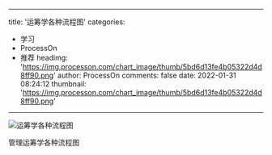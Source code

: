 
---
title: '运筹学各种流程图'
categories: 
 - 学习
 - ProcessOn
 - 推荐
headimg: 'https://img.processon.com/chart_image/thumb/5bd6d13fe4b05322d4d8ff90.png'
author: ProcessOn
comments: false
date: 2022-01-31 08:24:12
thumbnail: 'https://img.processon.com/chart_image/thumb/5bd6d13fe4b05322d4d8ff90.png'
---

<div>   
<img class="thumb" alt="运筹学各种流程图" src="https://img.processon.com/chart_image/thumb/5bd6d13fe4b05322d4d8ff90.png" referrerpolicy="no-referrer">
<p>管理运筹学各种流程图</p>  
</div>
            